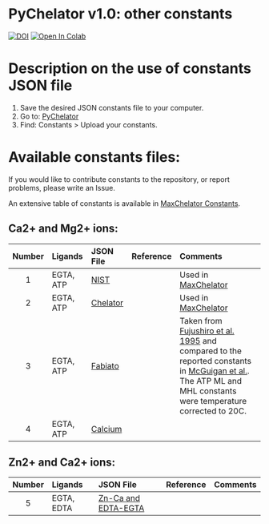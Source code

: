 <!DOCTYPE html>
<html>
<body>
  <h1>PyChelator v1.0: other constants</h1>
  <a href="https://doi.org/10.5281/zenodo.10674754"><img src="https://zenodo.org/badge/DOI/10.5281/zenodo.10674754.svg" alt="DOI"></a>
  <a href="https://colab.research.google.com/github/AmruteLab/PyChelator/blob/main/PyChelator_Colab.ipynb" target="_parent">
  <img src="https://colab.research.google.com/assets/colab-badge.svg" alt="Open In Colab"/>
</a>

</body>
</html>


# Description on the use of constants JSON file

1. Save the desired JSON constants file to your computer.
2. Go to: [PyChelator](https://amrutelab.github.io/PyChelator/)
3. Find: Constants > Upload your constants.

# Available constants files:
If you would like to contribute constants to the repository, or report problems, please write an Issue.

An extensive table of constants is available in [MaxChelator Constants](https://somapp.ucdmc.ucdavis.edu/pharmacology/bers/maxchelator/xlsconstants.htm). 

## Ca2+ and Mg2+ ions:
| Number    | Ligands |JSON File |Reference |Comments|
|:-----:    | :-----  |:-----  |:----- |:-----  |
|     1     |EGTA, ATP |[NIST](NIST.json) |   | Used in [MaxChelator](https://owamoosa.com/maxchelator/)|
|     2     |EGTA, ATP |[Chelator](Chelator.json)  | | Used in [MaxChelator](https://owamoosa.com/maxchelator/)  |
|     3     |EGTA, ATP |[Fabiato](Fabiato.json)   |  | Taken from [Fujushiro et al. 1995](https://www.sciencedirect.com/science/article/pii/001048259598886I) and compared to the reported constants in  [McGuigan et al.](https://owamoosa.com/maxchelator/). The ATP ML and MHL constants were temperature corrected to 20C.   
|     4    |EGTA, ATP |[Calcium](Calcium.json)  |   |   |

## Zn2+ and Ca2+ ions:
| Number    | Ligands |JSON File |Reference |Comments|
|:-----:    | :-----  |:-----  |:----- |:-----  |
|     5    |EGTA, EDTA |[Zn-Ca and EDTA-EGTA](ZnCa_EDTAEGTA.json)  |   |   |